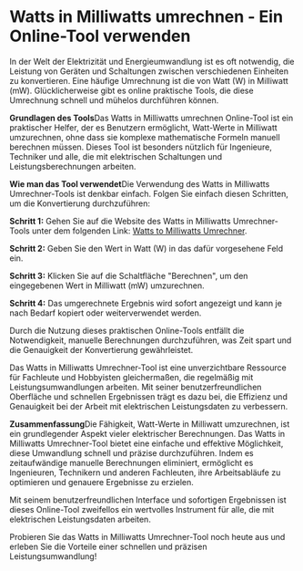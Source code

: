 Watts in Milliwatts umrechnen - Ein Online-Tool verwenden
=========================================================

In der Welt der Elektrizität und Energieumwandlung ist es oft notwendig, die Leistung von Geräten und Schaltungen zwischen verschiedenen Einheiten zu konvertieren. Eine häufige Umrechnung ist die von Watt (W) in Milliwatt (mW). Glücklicherweise gibt es online praktische Tools, die diese Umrechnung schnell und mühelos durchführen können.

**Grundlagen des Tools**Das Watts in Milliwatts umrechnen Online-Tool ist ein praktischer Helfer, der es Benutzern ermöglicht, Watt-Werte in Milliwatt umzurechnen, ohne dass sie komplexe mathematische Formeln manuell berechnen müssen. Dieses Tool ist besonders nützlich für Ingenieure, Techniker und alle, die mit elektrischen Schaltungen und Leistungsberechnungen arbeiten.

**Wie man das Tool verwendet**Die Verwendung des Watts in Milliwatts Umrechner-Tools ist denkbar einfach. Folgen Sie einfach diesen Schritten, um die Konvertierung durchzuführen:

**Schritt 1:** Gehen Sie auf die Website des Watts in Milliwatts Umrechner-Tools unter dem folgenden Link: [Watts to Milliwatts Umrechner](https://www.onlinecalculatorsfree.com/de/convert/watts-to-milliwatts.html).

**Schritt 2:** Geben Sie den Wert in Watt (W) in das dafür vorgesehene Feld ein.

**Schritt 3:** Klicken Sie auf die Schaltfläche "Berechnen", um den eingegebenen Wert in Milliwatt (mW) umzurechnen.

**Schritt 4:** Das umgerechnete Ergebnis wird sofort angezeigt und kann je nach Bedarf kopiert oder weiterverwendet werden.

Durch die Nutzung dieses praktischen Online-Tools entfällt die Notwendigkeit, manuelle Berechnungen durchzuführen, was Zeit spart und die Genauigkeit der Konvertierung gewährleistet.

Das Watts in Milliwatts Umrechner-Tool ist eine unverzichtbare Ressource für Fachleute und Hobbyisten gleichermaßen, die regelmäßig mit Leistungsumwandlungen arbeiten. Mit seiner benutzerfreundlichen Oberfläche und schnellen Ergebnissen trägt es dazu bei, die Effizienz und Genauigkeit bei der Arbeit mit elektrischen Leistungsdaten zu verbessern.

**Zusammenfassung**Die Fähigkeit, Watt-Werte in Milliwatt umzurechnen, ist ein grundlegender Aspekt vieler elektrischer Berechnungen. Das Watts in Milliwatts Umrechner-Tool bietet eine einfache und effektive Möglichkeit, diese Umwandlung schnell und präzise durchzuführen. Indem es zeitaufwändige manuelle Berechnungen eliminiert, ermöglicht es Ingenieuren, Technikern und anderen Fachleuten, ihre Arbeitsabläufe zu optimieren und genauere Ergebnisse zu erzielen.

Mit seinem benutzerfreundlichen Interface und sofortigen Ergebnissen ist dieses Online-Tool zweifellos ein wertvolles Instrument für alle, die mit elektrischen Leistungsdaten arbeiten.

Probieren Sie das Watts in Milliwatts Umrechner-Tool noch heute aus und erleben Sie die Vorteile einer schnellen und präzisen Leistungsumwandlung!